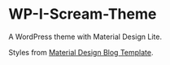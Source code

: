 # WP-I-Scream-Theme
A WordPress theme with Material Design Lite.

Styles from [Material Design Blog Template](http://www.getmdl.io/templates/blog/index.html).

